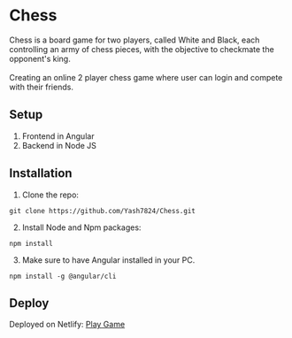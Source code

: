# Chess 

Chess is a board game for two players, called White and Black, each controlling an army of chess pieces, with the objective to checkmate the opponent's king. <br><br>
Creating an online 2 player chess game where user can login and compete with their friends.

## Setup
1. Frontend in Angular
2. Backend in Node JS

## Installation
1. Clone the repo: <br>
  ```git
  git clone https://github.com/Yash7824/Chess.git
  ```
2. Install Node and Npm packages:
```git
npm install
```
3. Make sure to have Angular installed in your PC.
  ```git
  npm install -g @angular/cli
  ```

## Deploy
Deployed on Netlify: 
[Play Game](https://super-paletas-45cd30.netlify.app/)


